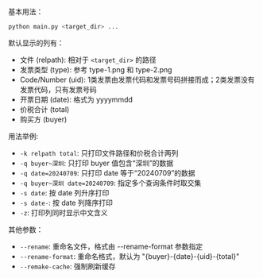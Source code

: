 基本用法：

```bash
python main.py <target_dir> ...
```

默认显示的列有：
- 文件 (relpath): 相对于 `<target_dir>` 的路径
- 发票类型 (type): 参考 type-1.png 和 type-2.png
- Code/Number (uid): 1类发票由发票代码和发票号码拼接而成；2类发票没有发票代码，只有发票号码
- 开票日期 (date): 格式为 yyyymmdd
- 价税合计 (total)
- 购买方 (buyer)

用法举例:
- `-k relpath total`: 只打印文件路径和价税合计两列
- `-q buyer~深圳`: 只打印 buyer 值包含“深圳”的数据
- `-q date=20240709`: 只打印 date 等于“20240709”的数据
- `-q buyer~深圳 date=20240709`: 指定多个查询条件时取交集
- `-s date`: 按 date 列升序打印
- `-s date-`: 按 date 列降序打印
- `-z`: 打印列同时显示中文含义

其他参数：
- `--rename`: 重命名文件，格式由 --rename-format 参数指定
- `--rename-format`: 重命名格式，默认为 "{buyer}-{date}-{uid}-{total}"
- `--remake-cache`: 强制刷新缓存